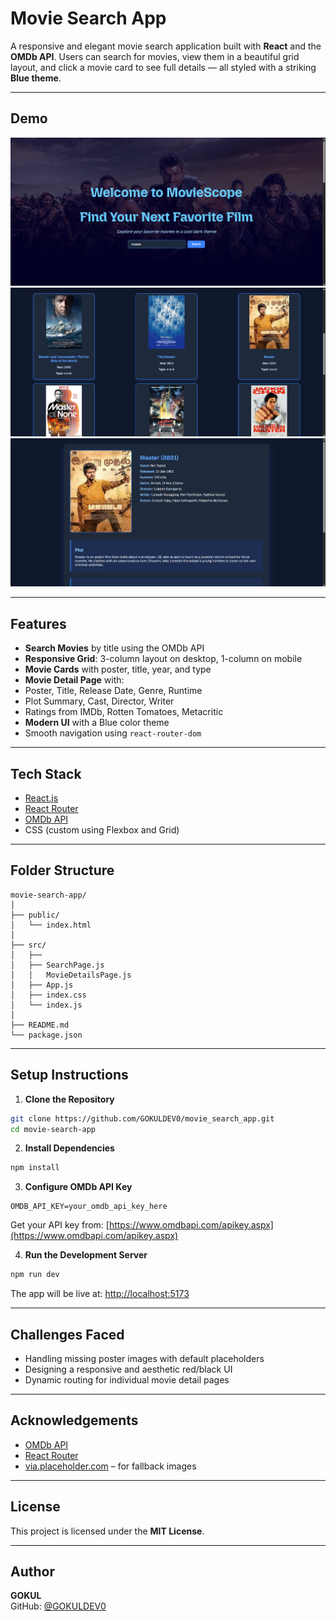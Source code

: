 # Movie Search App

A responsive and elegant movie search application built with **React** and the **OMDb API**. Users can search for movies, view them in a beautiful grid layout, and click a movie card to see full details — all styled with a striking **Blue theme**.

---

## Demo

![Home Page Screenshot](./src/assets/image1.png)  
![Movie List Screenshot](./src/assets/image2.png)
![Movie Details Screenshot1](./src/assets/image3.png)



---

##  Features

-  **Search Movies** by title using the OMDb API  
-  **Responsive Grid**: 3-column layout on desktop, 1-column on mobile  
-  **Movie Cards** with poster, title, year, and type  
-  **Movie Detail Page** with:
  - Poster, Title, Release Date, Genre, Runtime  
  - Plot Summary, Cast, Director, Writer  
  - Ratings from IMDb, Rotten Tomatoes, Metacritic  
-  **Modern UI** with a Blue color theme  
-  Smooth navigation using `react-router-dom`  

---

##  Tech Stack

- [React.js](https://reactjs.org/)  
- [React Router](https://reactrouter.com/)  
- [OMDb API](https://www.omdbapi.com/)  
- CSS (custom using Flexbox and Grid)  

---

##  Folder Structure

```
movie-search-app/
│
├── public/
│   └── index.html
│
├── src/
│   ├── 
│   ├── SearchPage.js   
│   │   MovieDetailsPage.js
│   ├── App.js
│   ├── index.css
│   └── index.js
│
├── README.md
└── package.json
```

---

##  Setup Instructions

1. **Clone the Repository**

```bash
git clone https://github.com/GOKULDEV0/movie_search_app.git
cd movie-search-app
```

2. **Install Dependencies**

```bash
npm install
```

3. **Configure OMDb API Key**

```
OMDB_API_KEY=your_omdb_api_key_here
```

 Get your API key from: [https://www.omdbapi.com/apikey.aspx](https://www.omdbapi.com/apikey.aspx)

4. **Run the Development Server**

```bash
npm run dev
```

The app will be live at: [http://localhost:5173](http://localhost:5173)

---

##  Challenges Faced

- Handling missing poster images with default placeholders  
- Designing a responsive and aesthetic red/black UI  
- Dynamic routing for individual movie detail pages  

---

##  Acknowledgements

- [OMDb API](https://www.omdbapi.com/)  
- [React Router](https://reactrouter.com/)  
- [via.placeholder.com](https://via.placeholder.com/) – for fallback images  

---

##  License

This project is licensed under the **MIT License**.

---

## Author

**GOKUL**  
GitHub: [@GOKULDEV0](https://github.com/GOKULDEV0)
